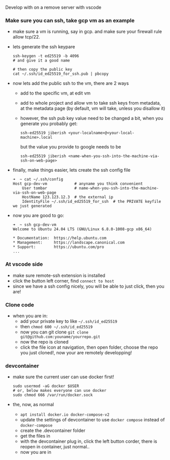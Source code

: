 

Develop with on a remove server with vscode

### Make sure you can ssh, take gcp vm as an example

* make sure a vm is running, say in gcp. and make sure your firewall rule allow tcp/22.
* lets generate the ssh keypare

    ```
    ssh-keygen -t ed25519 -b 4096 
    # and give it a good name

    # then copy the public key
    cat ~/.ssh/id_ed25519_for_ssh.pub | pbcopy
    ```

* now lets add the public ssh to the vm, there are 2 ways
    * add to the specific vm, at edit vm
    * add to whole project and allow vm to take ssh keys from metadata, at the metadata page (by default, vm will take, unless you disallow it)
    
    * however, the ssh pub key value need to be changed a bit, when you generate you probably get:
        
        ```
        ssh-ed25519 jiberish <your-localname>@<your-local-machine>.local
        ```

        but the value you provide to google needs to be

        ```
        ssh-ed25519 jiberish <name-when-you-ssh-into-the-machine-via-ssh-on-web-page>
        ```

* finally, make things easier, lets create the ssh config file

    ```
    ➜  ~ cat ~/.ssh/config
    Host gcp-dev-vm            # anyname you think convenient
        User tombar            # name-when-you-ssh-into-the-machine-via-ssh-on-web-page
        HostName 123.123.12.3  # the external ip
        IdentityFile ~/.ssh/id_ed25519_for_ssh  # the PRIVATE keyfile we just generated
    ```

* now you are good to go:

    ```
    ➜  ~ ssh gcp-dev-vm 
    Welcome to Ubuntu 24.04 LTS (GNU/Linux 6.8.0-1008-gcp x86_64)

    * Documentation:  https://help.ubuntu.com
    * Management:     https://landscape.canonical.com
    * Support:        https://ubuntu.com/pro
    ...
    ```

### At vscode side

* make sure remote-ssh extension is installed
* click the button left corner, find `connect to host`
* since we have a ssh config nicely, you will be able to just click, then you are!


### Clone code

* when you are in:
    * add your private key to like `~/.ssh/id_ed25519`
    * then `chmod 600 ~/.ssh/id_ed25519`
    * now you can git clone `git clone git@github.com:youname/yourrepo.git`
    * now the repo is cloned
    * click the file icon at navigation, then open folder, choose the repo you just cloned!, now your are remotely developping!

### devcontainer

* make sure the current user can use docker first!

    ```
    sudo usermod -aG docker $USER
    # or, below makes everyone can use docker
    sudo chmod 666 /var/run/docker.sock
    ```

* the, now, as normal

    * `apt install docker.io docker-compose-v2`
    * update the settings of devcontainer to use `docker compose` instead of `docker-compose`
    * create the .devcontainer folder
    * get the files in
    * with the devcontainer plug in, click the left button corder, there is reopen in container, just normal..
    * now you are in

